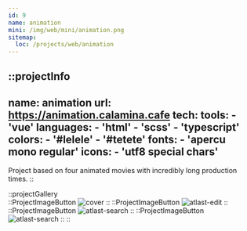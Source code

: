 ```yaml
---
id: 9
name: animation
mini: /img/web/mini/animation.png
sitemap:
  loc: /projects/web/animation
---
```


::projectInfo
---
name: animation
url: https://animation.calamina.cafe
tech: 
    tools:
      - 'vue'
    languages:
      - 'html'
      - 'scss'
      - 'typescript'
    colors:
      - '#lelele'
      - '#tetete'
    fonts:
      - 'apercu mono regular'
    icons:
      - 'utf8 special chars'
---
Project based on four animated movies with incredibly long production times.
::

::projectGallery  
  ::ProjectImageButton
    ![cover](/img/web/animation.png)
  ::
  ::ProjectImageButton
    ![atlast-edit](/img/web/animation/animation-alt.png)
  ::
  ::ProjectImageButton
    ![atlast-search](/img/web/animation/animation-quote.png)
  :: 
  ::ProjectImageButton
    ![atlast-search](/img/web/animation/animation-image.png)
  :: 
::

<!-- ::projectFeatures
:: -->
